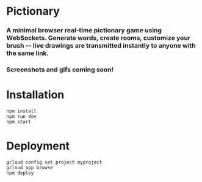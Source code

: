 # Pictionary

### A minimal browser real-time pictionary game using WebSockets. Generate words, create rooms, customize your brush -- live drawings are transmitted instantly to anyone with the same link.

### Screenshots and gifs coming soon!

# Installation
```
npm install
npm run dev
npm start
```

# Deployment

```
gcloud config set project myproject
gcloud app browse
npm deploy
```